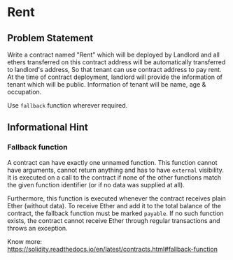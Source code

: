 # Rent
## Problem Statement

Write a contract named "Rent" which will be deployed by Landlord and all ethers transferred on this contract address will be automatically transferred to landlord's address, So that tenant can use contract address to pay rent. At the time of contract deployment, landlord will provide the information of tenant which will be public. Information of tenant will be name, age & occupation.

Use `fallback` function wherever required. 

## Informational Hint

### Fallback function
A contract can have exactly one unnamed function. This function cannot have arguments, cannot return anything and has to have `external` visibility. It is executed on a call to the contract if none of the other functions match the given function identifier (or if no data was supplied at all).

Furthermore, this function is executed whenever the contract receives plain Ether (without data). To receive Ether and add it to the total balance of the contract, the fallback function must be marked `payable`. If no such function exists, the contract cannot receive Ether through regular transactions and throws an exception.

Know more: https://solidity.readthedocs.io/en/latest/contracts.html#fallback-function


